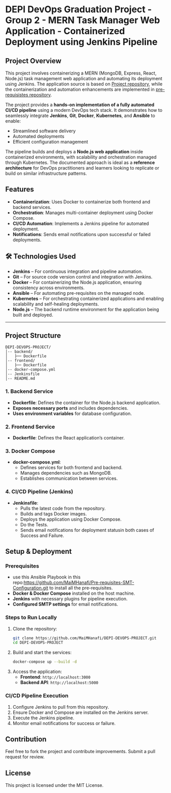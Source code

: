# DEPI DevOps Graduation Project - Group 2 - MERN Task Manager Web Application - Containerized Deployment using Jenkins Pipeline

## Project Overview
This project involves containerizing a MERN (MongoDB, Express, React, Node.js) task management web application and automating its deployment using Jenkins. The application source is based on [Project repository](https://github.com/aayush301/MERN-task-manager.git), while the containerization and automation enhancements are implemented in [pre-requisistes repository](https://github.com/MaiMHanafi/DEPI-DEVOPS-PROJECT.git).

The project provides a **hands-on implementation of a fully automated CI/CD pipeline** using a modern DevOps tech stack. It demonstrates how to seamlessly integrate **Jenkins**, **Git**, **Docker**, **Kubernetes**, and **Ansible** to enable:

- Streamlined software delivery  
- Automated deployments  
- Efficient configuration management  

The pipeline builds and deploys a **Node.js web application** inside containerized environments, with scalability and orchestration managed through Kubernetes. The documented approach is ideal as a **reference architecture** for DevOps practitioners and learners looking to replicate or build on similar infrastructure patterns.

## Features
- **Containerization**: Uses Docker to containerize both frontend and backend services.
- **Orchestration**: Manages multi-container deployment using Docker Compose.
- **CI/CD Automation**: Implements a Jenkins pipeline for automated deployment.
- **Notifications**: Sends email notifications upon successful or failed deployments.


## 🛠️ Technologies Used

- **Jenkins** – For continuous integration and pipeline automation.  
- **Git** – For source code version control and integration with Jenkins.  
- **Docker** – For containerizing the Node.js application, ensuring consistency across environments.  
- **Ansible** – For automating pre-requisites on the managed node.  
- **Kubernetes** – For orchestrating containerized applications and enabling scalability and self-healing deployments.  
- **Node.js** – The backend runtime environment for the application being built and deployed.

---


## Project Structure
```
DEPI-DEVOPS-PROJECT/
│-- backend/
│   ├── Dockerfile
│-- frontend/
│   ├── Dockerfile
│-- docker-compose.yml
│-- Jenkinsfile
│-- README.md
```

### 1. Backend Service
- **Dockerfile**: Defines the container for the Node.js backend application.
- **Exposes necessary ports** and includes dependencies.
- **Uses environment variables** for database configuration.

### 2. Frontend Service
- **Dockerfile**: Defines the React application’s container.

### 3. Docker Compose
- **docker-compose.yml**:
  - Defines services for both frontend and backend.
  - Manages dependencies such as MongoDB.
  - Establishes communication between services.

### 4. CI/CD Pipeline (Jenkins)
- **Jenkinsfile**:
  - Pulls the latest code from the repository.
  - Builds and tags Docker images.
  - Deploys the application using Docker Compose.
  - Do the Tests.
  - Sends email notifications for deployment statusin both cases of Success and Failure.

## Setup & Deployment
### Prerequisites
- use this Ansible Playbook in this repo:https://github.com/MaiMHanafi/Pre-requisites-SMT-Configuration.git to install all the pre-requisites.
- **Docker & Docker Compose** installed on the host machine.
- **Jenkins** with necessary plugins for pipeline execution.
- **Configured SMTP settings** for email notifications.

### Steps to Run Locally
1. Clone the repository:
   ```sh
   git clone https://github.com/MaiMHanafi/DEPI-DEVOPS-PROJECT.git
   cd DEPI-DEVOPS-PROJECT
   ```
2. Build and start the services:
   ```sh
   docker-compose up --build -d
   ```
3. Access the application:
   - **Frontend**: `http://localhost:3000`
   - **Backend API**: `http://localhost:5000`

### CI/CD Pipeline Execution
1. Configure Jenkins to pull from this repository.
2. Ensure Docker and Compose are installed on the Jenkins server.
3. Execute the Jenkins pipeline.
4. Monitor email notifications for success or failure.

## Contribution
Feel free to fork the project and contribute improvements. Submit a pull request for review.

## License
This project is licensed under the MIT License.

